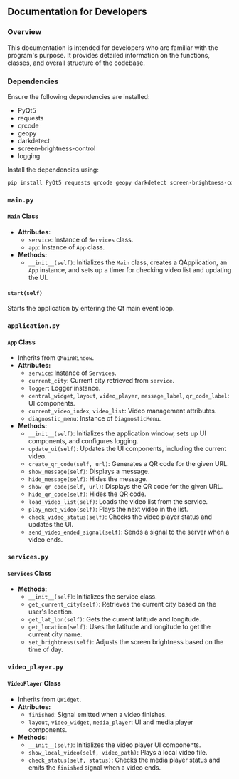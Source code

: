 ## Documentation for Developers

### Overview
This documentation is intended for developers who are familiar with the program's purpose. It provides detailed information on the functions, classes, and overall structure of the codebase.

### Dependencies
Ensure the following dependencies are installed:
- PyQt5
- requests
- qrcode
- geopy
- darkdetect
- screen-brightness-control
- logging

Install the dependencies using:
```bash
pip install PyQt5 requests qrcode geopy darkdetect screen-brightness-control logging
```

### `main.py`

#### `Main` Class
- **Attributes:**
  - `service`: Instance of `Services` class.
  - `app`: Instance of `App` class.
- **Methods:**
  - `__init__(self)`: Initializes the `Main` class, creates a QApplication, an `App` instance, and sets up a timer for checking video list and updating the UI.

#### `start(self)`
Starts the application by entering the Qt main event loop.

### `application.py`

#### `App` Class
- Inherits from `QMainWindow`.
- **Attributes:**
  - `service`: Instance of `Services`.
  - `current_city`: Current city retrieved from `service`.
  - `logger`: Logger instance.
  - `central_widget`, `layout`, `video_player`, `message_label`, `qr_code_label`: UI components.
  - `current_video_index`, `video_list`: Video management attributes.
  - `diagnostic_menu`: Instance of `DiagnosticMenu`.
- **Methods:**
  - `__init__(self)`: Initializes the application window, sets up UI components, and configures logging.
  - `update_ui(self)`: Updates the UI components, including the current video.
  - `create_qr_code(self, url)`: Generates a QR code for the given URL.
  - `show_message(self)`: Displays a message.
  - `hide_message(self)`: Hides the message.
  - `show_qr_code(self, url)`: Displays the QR code for the given URL.
  - `hide_qr_code(self)`: Hides the QR code.
  - `load_video_list(self)`: Loads the video list from the service.
  - `play_next_video(self)`: Plays the next video in the list.
  - `check_video_status(self)`: Checks the video player status and updates the UI.
  - `send_video_ended_signal(self)`: Sends a signal to the server when a video ends.

### `services.py`

#### `Services` Class
- **Methods:**
  - `__init__(self)`: Initializes the service class.
  - `get_current_city(self)`: Retrieves the current city based on the user's location.
  - `get_lat_lon(self)`: Gets the current latitude and longitude.
  - `get_location(self)`: Uses the latitude and longitude to get the current city name.
  - `set_brightness(self)`: Adjusts the screen brightness based on the time of day.

### `video_player.py`

#### `VideoPlayer` Class
- Inherits from `QWidget`.
- **Attributes:**
  - `finished`: Signal emitted when a video finishes.
  - `layout`, `video_widget`, `media_player`: UI and media player components.
- **Methods:**
  - `__init__(self)`: Initializes the video player UI components.
  - `show_local_video(self, video_path)`: Plays a local video file.
  - `check_status(self, status)`: Checks the media player status and emits the `finished` signal when a video ends.
